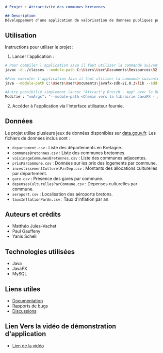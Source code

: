 
```markdown
# Projet : Attractivité des communes bretonnes

## Description
Développement d’une application de valorisation de données publiques pour analyser et améliorer l'attractivité des communes bretonnes. Ce projet inclut la conception d'une base de données, l'analyse statistique, la création d'une interface graphique et la modélisation du réseau des communes sous forme de graphe.
```

## Utilisation
Instructions pour utiliser le projet :

1. Lancer l'application :
```bash
# Pour compiler l'application Java il faut utiliser la commande suivante :
javac -d ./classes --module-path C:\Users\User\Documents\Ressources\R2.02\lib\javafx-sdk-22.0.1\lib --add-modules javafx.controls .\src\app\controller\*.java .\src\app\model\dao\*.java .\src\app\model\data\*.java .\src\resource\utils\Constants.java .\src\app\Main.java .\src\app\view\*.java .\src\app\view\admin\*.java .\src\app\view\table\*.java

#Pour exécuter l'application Java il faut utiliser la commande suivante  : 
java --module-path C:\Users\User\Documents\javafx-sdk-21.0.3\lib --add-modules javafx.controls .\src\app\Main

#Autre possibilié simplement lancer "Attract'y Breizh - App" avec le Debug VsCode (si Sur VsCode) en modifiant dans "lauch.json"
Modifié : "vmArgs": "--module-path <Chemin vers la librairie JavaFX - /lib> --add-modules javafx.controls"

```



2. Accéder à l'application via l'interface utilisateur fournie.

## Données
Le projet utilise plusieurs jeux de données disponibles sur [data.gouv.fr](https://www.data.gouv.fr/fr/). Les fichiers de données inclus sont :
- `departement.csv` : Liste des départements en Bretagne.
- `communesBretonnes.csv` : Liste des communes bretonnes.
- `voisinageCommunesBretonnes.csv` : Liste des communes adjacentes.
- `prixParCommune.csv` : Données sur les prix des logements par commune.
- `investissementCulturelParDep.csv` : Montants des allocations culturelles par département.
- `gare.csv` : Présence des gares par commune.
- `depensesCulturellesParCommune.csv` : Dépenses culturelles par commune.
- `aeroport.csv` : Localisation des aéroports bretons.
- `tauxInflationParAn.csv` : Taux d'inflation par an.

## Auteurs et crédits
- Matthéo Jules-Vachet
- Paul Gauffeny
- Yanis Schell

## Technologies utilisées
- Java
- JavaFX
- MySQL

## Liens utiles
- [Documentation](https://moodle.univ-ubs.fr/course/view.php?id=7564)
- [Rapports de bugs](https://www.data.gouv.fr/fr/)
- [Discussions](https://www.data.gouv.fr/fr/)

## Lien Vers la vidéo de démonstration d'application

- [Lien de la vidéo](https://www.youtube.com/watch?v=slz8_Z3xK80)
